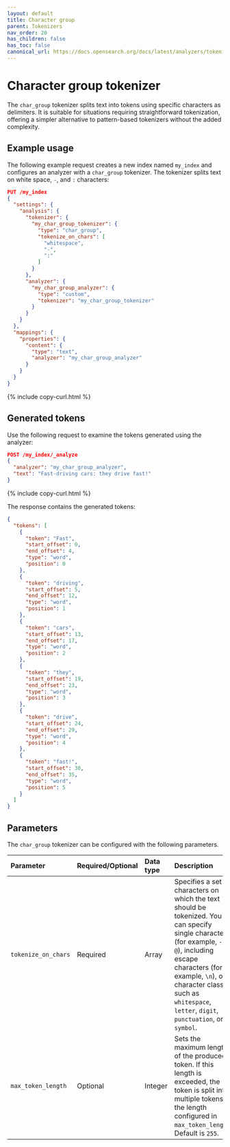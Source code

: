 ```yaml
---
layout: default
title: Character group
parent: Tokenizers
nav_order: 20
has_children: false
has_toc: false
canonical_url: https://docs.opensearch.org/docs/latest/analyzers/tokenizers/character-group/
---
```


# Character group tokenizer

The `char_group` tokenizer splits text into tokens using specific characters as delimiters. It is suitable for situations requiring straightforward tokenization, offering a simpler alternative to pattern-based tokenizers without the added complexity.

## Example usage

The following example request creates a new index named `my_index` and configures an analyzer with a `char_group` tokenizer. The tokenizer splits text on white space, `-`, and `:` characters:

```json
PUT /my_index
{
  "settings": {
    "analysis": {
      "tokenizer": {
        "my_char_group_tokenizer": {
          "type": "char_group",
          "tokenize_on_chars": [
            "whitespace",
            "-",
            ":"
          ]
        }
      },
      "analyzer": {
        "my_char_group_analyzer": {
          "type": "custom",
          "tokenizer": "my_char_group_tokenizer"
        }
      }
    }
  },
  "mappings": {
    "properties": {
      "content": {
        "type": "text",
        "analyzer": "my_char_group_analyzer"
      }
    }
  }
}
```
{% include copy-curl.html %}

## Generated tokens

Use the following request to examine the tokens generated using the analyzer:

```json
POST /my_index/_analyze
{
  "analyzer": "my_char_group_analyzer",
  "text": "Fast-driving cars: they drive fast!"
}
```
{% include copy-curl.html %}

The response contains the generated tokens:

```json
{
  "tokens": [
    {
      "token": "Fast",
      "start_offset": 0,
      "end_offset": 4,
      "type": "word",
      "position": 0
    },
    {
      "token": "driving",
      "start_offset": 5,
      "end_offset": 12,
      "type": "word",
      "position": 1
    },
    {
      "token": "cars",
      "start_offset": 13,
      "end_offset": 17,
      "type": "word",
      "position": 2
    },
    {
      "token": "they",
      "start_offset": 19,
      "end_offset": 23,
      "type": "word",
      "position": 3
    },
    {
      "token": "drive",
      "start_offset": 24,
      "end_offset": 29,
      "type": "word",
      "position": 4
    },
    {
      "token": "fast!",
      "start_offset": 30,
      "end_offset": 35,
      "type": "word",
      "position": 5
    }
  ]
}
```

## Parameters

The `char_group` tokenizer can be configured with the following parameters.

| **Parameter**        | **Required/Optional** | **Data type** | **Description** |
| :--- |  :--- |  :--- |  :--- |  
| `tokenize_on_chars`   | Required              | Array         | Specifies a set of characters on which the text should be tokenized. You can specify single characters (for example, `-` or `@`), including escape characters (for example, `\n`), or character classes such as `whitespace`, `letter`, `digit`, `punctuation`, or `symbol`. |
| `max_token_length`    | Optional              | Integer       | Sets the maximum length of the produced token. If this length is exceeded, the token is split into multiple tokens at the length configured in `max_token_length`. Default is `255`.  |